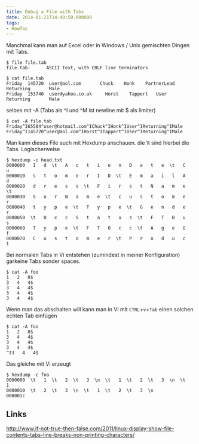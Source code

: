 ```yaml
---
title: Debug a File with Tabs
date: 2014-01-21T14:40:59.000000
tags: 
- HowTos
---
```



Manchmal kann man auf Excel oder in Windows / Unix gemischten Dingen mit Tabs.

~~~
$ file file.tab
file.tab:      ASCII text, with CRLF line terminators
~~~

~~~
$ cat file.tab
Friday  145720  user@aol.com       Chuck    Honk    PartnerLead     Returning       Male
Friday  153740  user@yahoo.co.uk     Horst    Tappert   User    Returning       Male
~~~

selbes mit -A (Tabs als ^I und ^M ist newline mit $ als limiter)

~~~
$ cat -A file.tab
Friday^I65584^user@hotmail.com^IChuck^IHonk^IUser^IReturning^IMale
Friday^I145720^user@aol.com^IHorst^ITappert^IUser^IReturning^IMale
~~~

Man kann dieses File auch mit Hexdump anschauen. die \\t sind hierbei die Tabs. Logischerweise

~~~
$ hexdump -c head.txt
0000000   I   d  \t   A   c   t   i   o   n   D   a   t   e  \t   C   u
0000010   s   t   o   m   e   r   I   D  \t   E   m   a   i   l   A   d
0000020   d   r   e   s   s  \t   F   i   r   s   t   N   a   m   e  \t
0000030   S   u   r   N   a   m   e  \t   c   u   s   t   o   m   e   r
0000040   t   y   p   e  \t   T   y   p   e  \t   G   e   n   d   e   r
0000050  \t   O   c   c   S   t   a   t   u   s  \t   F   T   B   u   s
0000060   T   y   p   e  \t   F   T   O   c   c  \t   A   g   e   O   f
0000070   C   u   s   t   o   m   e   r  \t   P   r   o   d   u   c   t
~~~
Bei normalen Tabs in Vi entstehen (zumindest in meiner Konfiguration) garkeine Tabs sonder spaces.

~~~
$ cat -A foo
1   2   8$
3   4   4$
3   4   4$
3   4   4$
3   4   4$
~~~

Wenn man das abschalten will kann man in Vi mit `CTRL`+`v`+`Tab` einen solchen echten Tab einfügen

~~~
$ cat -A foo
1   2   8$
3   4   4$
3   4   4$
3   4   4$
^I3   4   4$
~~~

Das gleiche mit Vi erzeugt

~~~
$ hexdump -c foo
0000000  \t   1  \t   2  \t   3  \n  \t   1  \t   2  \t   3  \n  \t   1
0000010  \t   2  \t   3  \n  \t   1  \t   2  \t   3  \n
000001c
~~~

## Links

http://www.if-not-true-then-false.com/2011/linux-display-show-file-contents-tabs-line-breaks-non-printing-characters/
